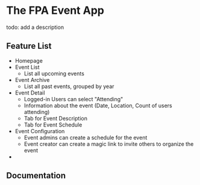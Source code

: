 # The FPA Event App

todo: add a description

## Feature List

- Homepage
- Event List
    - List all upcoming events
- Event Archive
    - List all past events, grouped by year
- Event Detail
    - Logged-in Users can select "Attending"
    - Information about the event (Date, Location, Count of users attending)
    - Tab for Event Description
    - Tab for Event Schedule
- Event Configuration
    - Event admins can create a schedule for the event
    - Event creator can create a magic link to invite others to organize the event
-

## Documentation
